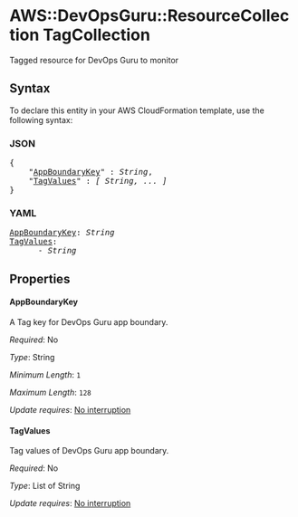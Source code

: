 # AWS::DevOpsGuru::ResourceCollection TagCollection

Tagged resource for DevOps Guru to monitor

## Syntax

To declare this entity in your AWS CloudFormation template, use the following syntax:

### JSON

<pre>
{
    "<a href="#appboundarykey" title="AppBoundaryKey">AppBoundaryKey</a>" : <i>String</i>,
    "<a href="#tagvalues" title="TagValues">TagValues</a>" : <i>[ String, ... ]</i>
}
</pre>

### YAML

<pre>
<a href="#appboundarykey" title="AppBoundaryKey">AppBoundaryKey</a>: <i>String</i>
<a href="#tagvalues" title="TagValues">TagValues</a>: <i>
      - String</i>
</pre>

## Properties

#### AppBoundaryKey

A Tag key for DevOps Guru app boundary.

_Required_: No

_Type_: String

_Minimum Length_: <code>1</code>

_Maximum Length_: <code>128</code>

_Update requires_: [No interruption](https://docs.aws.amazon.com/AWSCloudFormation/latest/UserGuide/using-cfn-updating-stacks-update-behaviors.html#update-no-interrupt)

#### TagValues

Tag values of DevOps Guru app boundary.

_Required_: No

_Type_: List of String

_Update requires_: [No interruption](https://docs.aws.amazon.com/AWSCloudFormation/latest/UserGuide/using-cfn-updating-stacks-update-behaviors.html#update-no-interrupt)

